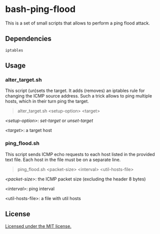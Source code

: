 # bash-ping-flood
This is a set of small scripts that allows to perform a ping flood attack.

## Dependencies
`iptables`

## Usage
### alter_target.sh
This script (un)sets the target. It adds (removes) an iptables rule for changing the ICMP source address. Such a trick allows to ping multiple hosts, which in their turn ping the target.

> alter_target.sh \<setup-option\> \<target\>

*\<setup-option\>*: *set-target* or *unset-target*

*\<target\>*: a target host

### ping_flood.sh
This script sends ICMP echo requests to each host listed in the provided text file. Each host in the file must be on a separate line.

> ping_flood.sh \<packet-size\> \<interval\> \<util-hosts-file\>

*\<packet-size\>*: the ICMP packet size (excluding the header 8 bytes)

*\<interval\>*: ping interval

\<util-hosts-file\>: a file with util hosts

## License
[Licensed under the MIT license.](./LICENSE.txt)
